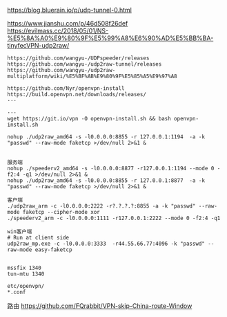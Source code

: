 https://blog.bluerain.io/p/udp-tunnel-0.html

https://www.jianshu.com/p/46d508f26def
https://evilmass.cc/2018/05/01/NS-%E5%8A%A0%E9%80%9F%E5%99%A8%E6%90%AD%E5%BB%BA-tinyfecVPN-udp2raw/

```
https://github.com/wangyu-/UDPspeeder/releases
https://github.com/wangyu-/udp2raw-tunnel/releases
https://github.com/wangyu-/udp2raw-multiplatform/wiki/%E5%BF%AB%E9%80%9F%E5%85%A5%E9%97%A8

https://github.com/Nyr/openvpn-install
https://build.openvpn.net/downloads/releases/
···

···
wget https://git.io/vpn -O openvpn-install.sh && bash openvpn-install.sh

nohup ./udp2raw_amd64 -s -l0.0.0.0:8855 -r 127.0.0.1:1194  -a -k "passwd" --raw-mode faketcp >/dev/null 2>&1 & 


服务端
nohup ./speederv2_amd64 -s -l0.0.0.0:8877 -r127.0.0.1:1194 --mode 0 -f2:4 -q1 >/dev/null 2>&1 &
nohup ./udp2raw_amd64 -s -l0.0.0.0:8855 -r 127.0.0.1:8877  -a -k "passwd" --raw-mode faketcp >/dev/null 2>&1 &

客户端
./udp2raw_arm -c -l0.0.0.0:2222 -r?.?.?.?:8855 -a -k "passwd" --raw-mode faketcp --cipher-mode xor
./speederv2_arm -c -l0.0.0.0:1111 -r127.0.0.1:2222 --mode 0 -f2:4 -q1

win客户端
# Run at client side
udp2raw_mp.exe -c -l0.0.0.0:3333  -r44.55.66.77:4096 -k "passwd" --raw-mode easy-faketcp


```

```
mssfix 1340
tun-mtu 1340

etc/openvpn/
*.conf
```

路由
https://github.com/FQrabbit/VPN-skip-China-route-Window 

